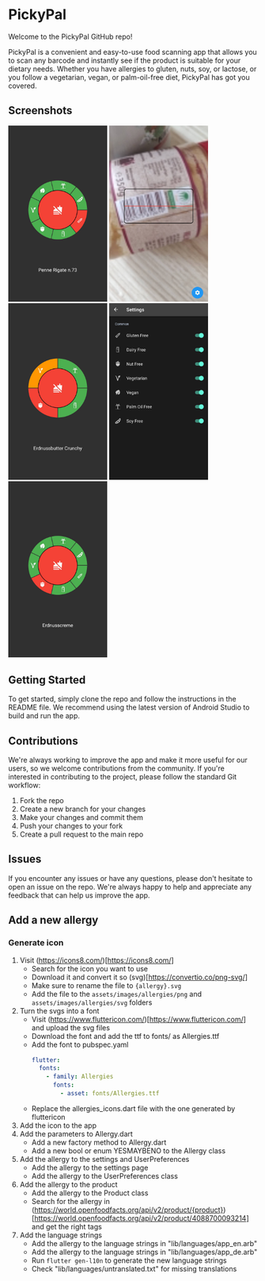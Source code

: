 # PickyPal
Welcome to the PickyPal GitHub repo!

PickyPal is a convenient and easy-to-use food scanning app that allows you to scan any barcode and instantly see if the product is suitable for your dietary needs. Whether you have allergies to gluten, nuts, soy, or lactose, or you follow a vegetarian, vegan, or palm-oil-free diet, PickyPal has got you covered.

## Screenshots
<img src=".github/images/PickyPal1.png" width="200"> <img src=".github/images/PickyPal2.png" width="200"> <img src=".github/images/PickyPal3.png" width="200"> <img src=".github/images/PickyPal4.png" width="200"> <img src=".github/images/PickyPal5.png" width="200"> 


## Getting Started
To get started, simply clone the repo and follow the instructions in the README file. We recommend using the latest version of Android Studio to build and run the app.

## Contributions
We're always working to improve the app and make it more useful for our users, so we welcome contributions from the community. If you're interested in contributing to the project, please follow the standard Git workflow:

1. Fork the repo
2. Create a new branch for your changes
3. Make your changes and commit them
4. Push your changes to your fork
5. Create a pull request to the main repo

## Issues
If you encounter any issues or have any questions, please don't hesitate to open an issue on the repo. We're always happy to help and appreciate any feedback that can help us improve the app.


## Add a new allergy
### Generate icon

1. Visit (https://icons8.com/)[https://icons8.com/]
    * Search for the icon you want to use
    * Download it and convert it so (svg)[https://convertio.co/png-svg/]
    * Make sure to rename the file to `{allergy}.svg`
    * Add the file to the `assets/images/allergies/png` and `assets/images/allergies/svg` folders
2. Turn the svgs into a font
    * Visit (https://www.fluttericon.com/)[https://www.fluttericon.com/] and upload the svg files
    * Download the font and add the ttf to fonts/ as Allergies.ttf
    * Add the font to pubspec.yaml
        ```yaml
        flutter:
          fonts:
            - family: Allergies
              fonts:
                - asset: fonts/Allergies.ttf
        ```
    * Replace the allergies_icons.dart file with the one generated by fluttericon
3. Add the icon to the app
4. Add the parameters to Allergy.dart
   * Add a new factory method to Allergy.dart
   * Add a new bool or enum YESMAYBENO to the Allergy class
5. Add the allergy to the settings and UserPreferences
   * Add the allergy to the settings page
   * Add the allergy to the UserPreferences class
6. Add the allergy to the product
    * Add the allergy to the Product class
    * Search for the allergy in (https://world.openfoodfacts.org/api/v2/product/{product})[https://world.openfoodfacts.org/api/v2/product/4088700093214] and get the right tags 
7. Add the language strings
   * Add the allergy to the language strings in "lib/languages/app_en.arb"
   * Add the allergy to the language strings in "lib/languages/app_de.arb"
   * Run `flutter gen-l10n` to generate the new language strings
   * Check "lib/languages/untranslated.txt" for missing translations







